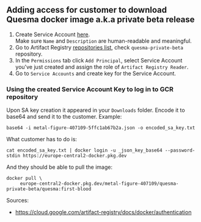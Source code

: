 ## Adding access for customer to download Quesma docker image a.k.a private beta release

1. Create Service Account [here](https://console.cloud.google.com/iam-admin/serviceaccounts?authuser=1&project=metal-figure-407109). \
   Make sure `Name` and `Description` are human-readable and meaningful. 
2. Go to Artifact Registry [repositories list](https://console.cloud.google.com/artifacts?referrer=search&authuser=1&project=metal-figure-407109), check `quesma-private-beta` repository.
3. In the `Permissions` tab click `Add Principal`, select Service Account you've just created and assign the role of `Artifact Registry Reader`.
4. Go to `Service Accounts` and create key for the Service Account. 

### Using the created Service Account Key to log in to GCR repository

Upon SA key creation it appeared in your `Downloads` folder. Encode it to base64 and send it to the customer.
Example:
```shell 
base64 -i metal-figure-407109-5ffc1ab67b2a.json -o encoded_sa_key.txt
```

What customer has to do is:  
```shell
cat encoded_sa_key.txt | docker login -u _json_key_base64 --password-stdin https://europe-central2-docker.pkg.dev
```
And they should be able to pull the image:
```
docker pull \
     europe-central2-docker.pkg.dev/metal-figure-407109/quesma-private-beta/quesma:first-blood
```


Sources:
* https://cloud.google.com/artifact-registry/docs/docker/authentication